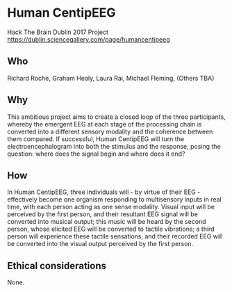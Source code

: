 # Human CentipEEG
Hack The Brain Dublin 2017 Project
https://dublin.sciencegallery.com/page/humancentipeeg

## Who
Richard Roche, Graham Healy, Laura Rai, Michael Fleming, (Others TBA)

## Why
This ambitious project aims to create a closed loop of the three participants, whereby the emergent EEG at each stage of the processing chain is converted into a different sensory modality and the coherence between them compared. If successful, Human CentipEEG will turn the electroencephalogram into both the stimulus and the response, posing the question: where does the signal begin and where does it end?

## How
In Human CentipEEG, three individuals will - by virtue of their EEG - effectively become one organism responding to multisensory inputs in real time, with each person acting as one sense modality. Visual input will be perceived by the first person, and their resultant EEG signal will be converted into musical output; this music will be heard by the second person, whose elicited EEG will be converted to tactile vibrations; a third person will experience these tactile sensations, and their recorded EEG will be converted into the visual output perceived by the first person. 

## Ethical considerations
None.
